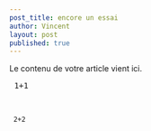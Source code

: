 ```yaml
---
post_title: encore un essai
author: Vincent
layout: post
published: true
---
```

Le contenu de votre article vient ici.
<pre lang="rsplus"> 1+1</pre>  
<br />

<code> 2+2</code>